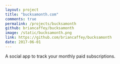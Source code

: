 ```yaml
---
layout: project
title: "bucksamonth.com"
comments: true
permalink: /projects/bucksamonth
github: briancaffey/bucksamonth
image: /static/bucksamonth.png
link: https://github.com/briancaffey/bucksamonth
date: 2017-06-01
---
```


A social app to track your monthly paid subscriptions.
